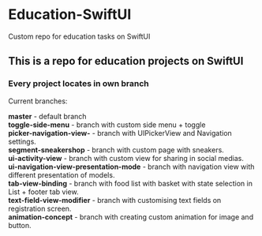 # Education-SwiftUI
Custom repo for education tasks on SwiftUI


## This is a repo for education projects on SwiftUI 
### Every project locates in own branch

Current branches: 

**master** - default branch
<br> **toggle-side-menu** - branch with custom side menu + toggle
<br> **picker-navigation-view-** - branch with UIPickerView and Navigation settings.
<br> **segment-sneakershop** - branch with custom page with sneakers.
<br> **ui-activity-view** - branch with custom view for sharing in social medias.
<br> **ui-navigation-view-presentation-mode** - branch with navigation view with different presentation of models.
<br> **tab-view-binding** - branch with food list with basket with state selection in List + footer tab view.
<br> **text-field-view-modifier** - branch with customising text fields on registration screen.
<br> **animation-concept** - branch with creating custom animation for image and button.
